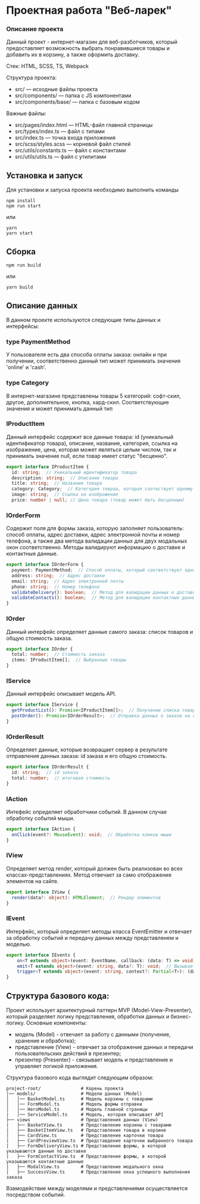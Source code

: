 # Проектная работа "Веб-ларек"

### Описание проекта
Данный проект - интернет-магазин для веб-разботчиков, который предоставляет возможность выбрать понравившиеся товары и добавить их в корзину, а также оформить доставку.

Стек: HTML, SCSS, TS, Webpack

Структура проекта:
- src/ — исходные файлы проекта
- src/components/ — папка с JS компонентами
- src/components/base/ — папка с базовым кодом

Важные файлы:
- src/pages/index.html — HTML-файл главной страницы
- src/types/index.ts — файл с типами
- src/index.ts — точка входа приложения
- src/scss/styles.scss — корневой файл стилей
- src/utils/constants.ts — файл с константами
- src/utils/utils.ts — файл с утилитами

## Установка и запуск
Для установки и запуска проекта необходимо выполнить команды

```
npm install
npm run start
```

или

```
yarn
yarn start
```
## Сборка

```
npm run build
```

или

```
yarn build
```
## Описание данных
В данном проекте используются следующие типы данных и интерфейсы:
### type PaymentMethod
У пользователя есть два способа оплаты заказа: онлайн и при получении, соответственно данный тип может принимать значения 'online' и 'cash'.
### type Category
В интернет-магазине представлены товары 5 категорий: софт-скил, другое, дополнительное, кнопка, хард-скил. Соответствующие значения и может принимать данный тип
### IProductItem
Данный интерфейс содержит все данные товара: id (уникальный идентификатор товара), описание, название, категория, ссылка на изображение, цена, которая может являться целым числом, так и принимать значение null, если товар имеет статус "бесценно".
```TypeScript
export interface IProductItem {
  id: string;  // Уникальный идентификатор товара
  description: string;  // Описание товара
  title: string;  // Название товара
  category: Category;  // Категория товраа, которая соотествует одному из значений типа Category
  image: string;  // Ссылка на изображение
  price: number | null; // Цена товара (товар может быть бесценным)
```
### IOrderForm
Содержит поля для формы заказа, которую заполняет пользователь: способ оплаты, адрес доставки, адрес электронной почты и номер телефона, а также два метода валидации данных для двух модальных окон соответственно. Методы валидируют информацию о доставке и контактные данные. 
```TypeScript
export interface IOrderForm {
  payment: PaymentMethod;  // Способ оплаты, который соответствует одному из значений типа PaymentMethod
  address: string;  // Адрес доставки
  email: string;  // Адрес электронной почты
  phone: string;  // Номер телефона
  validateDelivery(): boolean;  // Метод для валидации данных о доставке
  validateContacts(): boolean;  // Метод для валидации контактных данных
}
```
### IOrder
Данный интерфейс определяет данные самого заказа: список товаров и общую стоимость заказа.
```TypeScript
export interface IOrder {
  total: number;  // Стоимость заказа
  items: IProductItem[];  // Выбранные товары
}
```
### IService
Данный интерфейс описывает модель API.
```TypeScript
export interface IService {
  getProductList(): Promise<IProductItem[]>;  // Получение списка товаров с сервера
  postOrder(): Promise<IOrderResult>;  // Отправка данных о заказе на сервер
}
```
### IOrderResult
Определяет данные, которые возвращает сервер в результате отправления данных заказа: id заказа и его общую стоимость.
```TypeScript
export interface IOrderResult {
  id: string;  // id заказа
  total: number;  // итоговая стоимость
}
```
### IAction
Интефейс определяет обработчики событий. В данном случае обработку событий мыши.
```TypeScript
export interface IAction {
  onClick(event?: MouseEvent): void;  // Обработка кликов мыши
} 
```
### IView
Определяет метод render, который должен быть реализован во всех классах-представлениях. Метод отвечает за само отображение элементов на сайте.
```TypeScript
export interface IView {
  render(data?: object): HTMLElement;  // Рендер элементов
}
```
### IEvent
Интерфейс, который определяет методы класса EventEmitter и отвечает за обработку событий и передачу данных между представленем и моделью.
```TypeScript
export interface IEvents {
    on<T extends object>(event: EventName, callback: (data: T) => void): void;  // Обработка событий event 
    emit<T extends object>(event: string, data?: T): void;  // Вызывает событие
    trigger<T extends object>(event: string, context?: Partial<T>): (data: T) => void; // Генерация события при вызове
}
```
## Структура базового кода:
Проект использует архитектурный паттерн MVP (Model-View-Presenter), который разделяет логику представления, обработки данных и бизнес-логику. Основные компоненты:
- модель (Model) - отвечает за работу с данными (получение, хранение и обработка);
- представление (View) - отвечает за отображение данных и передачи пользовательских действий в презентер;
- презентер (Presenter) - связывает модель и представление и управляет логикой приложения.

Структура базового кода выглядит следующим образом:
```
project-root/               # Корень проекта
│── models/                 # Модели данных (Model)
│   │── BasketModel.ts      # Модель корзины с товарами
│   │── FormModel.ts        # Модель формы отправки 
│   │── HeroModel.ts        # Модель главной страницы
|   │── ServiceModel.ts     # Модель, которая описывает API
├── views                   # Представления данных (View)
|   ├── BasketView.ts       # Представление корзины с товарами
|   ├── BasketItemView.ts   # Представление товара в корзине
│   ├── CardView.ts         # Представление карточки товара
|   ├── CardPreviewView.ts  # Представдение карточки выбранного товара
|   ├── FormDeliveryView.ts # Представление формы, в которой указываются данные по доставке
|   ├── FormContactView.ts  # Представление формы, в которой указываются контактные данные
|   ├── ModalView.ts        # Представление модального окна
│   ├── SuccessView.ts      # Представление окна успешного выполнения заказа
```
Взамодействие между моделями и представлениями осуществляется посредством событий.
